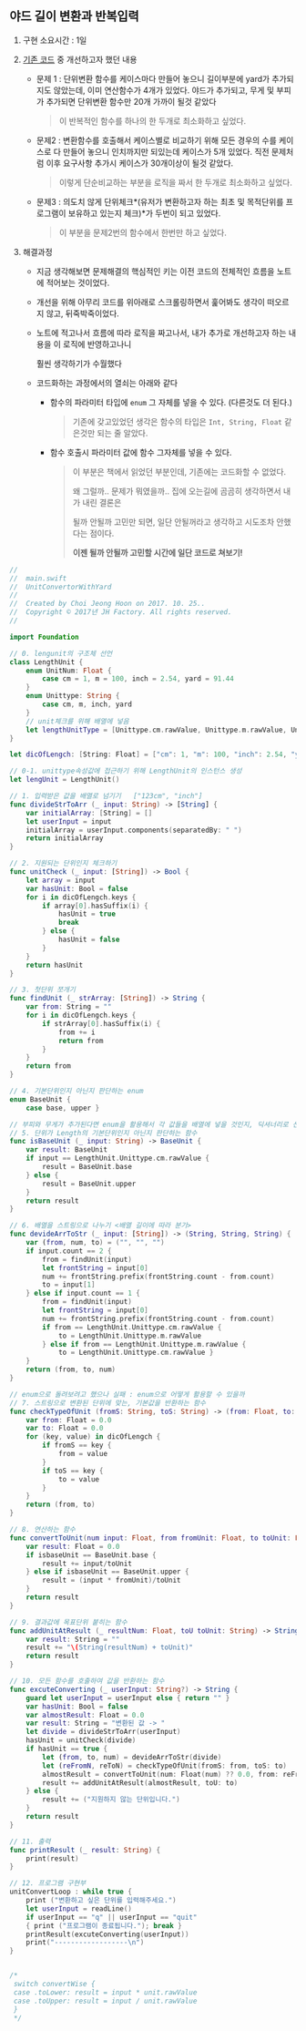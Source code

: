 ## 야드 길이 변환과 반복입력

1. 구현 소요시간 : 1일

2. [기존 코드](https://github.com/JeongHoonkr/Studying-Record/blob/master/Study/CodeSquadLv2%20Project/UnitConvertor/%EC%9D%B8%EC%B9%98%20%EA%B8%B8%EC%9D%B4%20%EB%B3%80%ED%99%98%EA%B3%BC%20%EC%98%88%EC%99%B8%20%EC%B) 중 개선하고자 했던 내용

   * 문제 1 : 단위변환 함수를 케이스마다 만들어 놓으니 길이부분에 yard가 추가되지도 않았는데, 이미 연산함수가 4개가 있었다. 야드가 추가되고, 무게 및 부피가 추가되면 단위변환 함수만 20개 가까이 될것 같았다

     > 이 반복적인 함수를 하나의 한 두개로 최소화하고 싶었다.

   * 문제2 : 변환함수를 호출해서 케이스별로 비교하기 위해 모든 경우의 수를 케이스로 다 만들어 놓으니 인치까지만 되있는데 케이스가 5개 있었다. 직전 문제처럼 이후 요구사항 추가시 케이스가 30개이상이 될것 같았다.

     > 이렇게 단순비교하는 부분을 로직을 짜서 한 두개로 최소화하고 싶었다.

   * 문제3 : 의도치 않게 단위체크*(유저가 변환하고자 하는 최초 및 목적단위를 프로그램이 보유하고 있는지 체크)*가 두번이 되고 있었다.

     > 이 부분을 문제2번의 함수에서 한번만 하고 싶었다.

3. 해결과정

   * 지금 생각해보면 문제해결의 핵심적인 키는 이전 코드의 전체적인 흐름을 노트에 적어보는 것이었다. 

   * 개선을 위해 아무리 코드를 위아래로 스크롤링하면서 훑어봐도 생각이 떠오르지 않고, 뒤죽박죽이었다.

   * 노트에 적고나서 흐름에 따라 로직을 짜고나서, 내가 추가로 개선하고자 하는 내용을 이 로직에 반영하고나니

     훨씬 생각하기가 수월했다

   * 코드화하는 과정에서의 열쇠는 아래와 같다

     * 함수의 파라미터 타입에 ```enum```  그 자체를 넣을 수 있다. (다른것도 더 된다.)

       > 기존에 갖고있었던 생각은 함수의 타입은 ```Int, String, Float```  같은것만 되는 줄 알았다.

     * 함수 호출시 파라미터 값에 함수 그자체를 넣을 수 있다.

       > 이 부분은 책에서 읽었던 부분인데, 기존에는 코드화할 수 없었다.
       >
       > 왜 그럴까.. 문제가 뭐였을까.. 집에 오는길에 곰곰히 생각하면서 내가 내린 결론은
       >
       > 될까 안될까 고민만 되면, 일단 안될꺼라고 생각하고 시도조차 안했다는 점이다.
       >
       > **이젠 될까 안될까 고민할 시간에 일단 코드로 쳐보기!** 





```swift
//
//  main.swift
//  UnitConvertorWithYard
//
//  Created by Choi Jeong Hoon on 2017. 10. 25..
//  Copyright © 2017년 JH Factory. All rights reserved.
//

import Foundation

// 0. lengunit의 구조체 선언
class LengthUnit {
    enum UnitNum: Float {
        case cm = 1, m = 100, inch = 2.54, yard = 91.44
    }
    enum Unittype: String {
        case cm, m, inch, yard
    }
    // unit체크를 위해 배열에 넣음
    let lengthUnitType = [Unittype.cm.rawValue, Unittype.m.rawValue, Unittype.inch.rawValue, Unittype.yard.rawValue]
}

let dicOfLengch: [String: Float] = ["cm": 1, "m": 100, "inch": 2.54, "yard": 91.44]

// 0-1. unittype속성값에 접근하기 위해 LengthUnit의 인스턴스 생성
let lengUnit = LengthUnit()

// 1. 입력받은 값을 배열로 넘기기   ["123cm", "inch"]
func divideStrToArr (_ input: String) -> [String] {
    var initialArray: [String] = []
    let userInput = input
    initialArray = userInput.components(separatedBy: " ")
    return initialArray
}

// 2. 지원되는 단위인지 체크하기
func unitCheck (_ input: [String]) -> Bool {
    let array = input
    var hasUnit: Bool = false
    for i in dicOfLengch.keys {
        if array[0].hasSuffix(i) {
            hasUnit = true
            break
        } else {
            hasUnit = false
        }
    }
    return hasUnit
}

// 3. 첫단위 쪼개기
func findUnit (_ strArray: [String]) -> String {
    var from: String = ""
    for i in dicOfLengch.keys {
        if strArray[0].hasSuffix(i) {
            from += i
            return from
        }
    }
    return from
}

// 4. 기본단위인지 아닌지 판단하는 enum
enum BaseUnit {
    case base, upper }

// 부피와 무게가 추가된다면 enum을 활용해서 각 값들을 배열에 넣을 것인지, 딕셔너리로 선회할것인지 고민해보기
// 5. 단위가 Length의 기본단위인지 아닌지 판단하는 함수
func isBaseUnit (_ input: String) -> BaseUnit {
    var result: BaseUnit
    if input == LengthUnit.Unittype.cm.rawValue {
        result = BaseUnit.base
    } else {
        result = BaseUnit.upper
    }
    return result
}

// 6. 배열을 스트링으로 나누기 <배열 길이에 따라 분기>
func devideArrToStr (_ input: [String]) -> (String, String, String) {
    var (from, num, to) = ("", "", "")
    if input.count == 2 {
        from = findUnit(input)
        let frontString = input[0]
        num += frontString.prefix(frontString.count - from.count)
        to = input[1]
    } else if input.count == 1 {
        from = findUnit(input)
        let frontString = input[0]
        num += frontString.prefix(frontString.count - from.count)
        if from == LengthUnit.Unittype.cm.rawValue {
            to = LengthUnit.Unittype.m.rawValue
        } else if from == LengthUnit.Unittype.m.rawValue {
            to = LengthUnit.Unittype.cm.rawValue }
    }
    return (from, to, num)
}

// enum으로 돌려보려고 했으나 실패 : enum으로 어떻게 활용할 수 있을까
// 7. 스트링으로 변환된 단위에 맞는, 기본값을 반환하는 함수
func checkTypeOfUnit (fromS: String, toS: String) -> (from: Float, to: Float) {
    var from: Float = 0.0
    var to: Float = 0.0
    for (key, value) in dicOfLengch {
        if fromS == key {
            from = value
        }
        if toS == key {
            to = value
        }
    }
    return (from, to)
}

// 8. 연산하는 함수
func convertToUnit(num input: Float, from fromUnit: Float, to toUnit: Float, isbaseUnit: BaseUnit) -> Float{
    var result: Float = 0.0
    if isbaseUnit == BaseUnit.base {
        result += input/toUnit
    } else if isbaseUnit == BaseUnit.upper {
        result = (input * fromUnit)/toUnit
    }
    return result
}

// 9. 결과값에 목표단위 붙히는 함수
func addUnitAtResult (_ resultNum: Float, toU toUnit: String) -> String {
    var result: String = ""
    result += "\(String(resultNum) + toUnit)"
    return result
}

// 10. 모든 함수를 호출하여 값을 반환하는 함수
func excuteConverting (_ userInput: String?) -> String {
    guard let userInput = userInput else { return "" }
    var hasUnit: Bool = false
    var almostResult: Float = 0.0
    var result: String = "변환된 값 -> "
    let divide = divideStrToArr(userInput)
    hasUnit = unitCheck(divide)
    if hasUnit == true {
        let (from, to, num) = devideArrToStr(divide)
        let (reFromN, reToN) = checkTypeOfUnit(fromS: from, toS: to)
        almostResult = convertToUnit(num: Float(num) ?? 0.0, from: reFromN, to: reToN, isbaseUnit: isBaseUnit(from))
        result += addUnitAtResult(almostResult, toU: to)
    } else {
        result += ("지원하지 않는 단위입니다.")
    }
    return result
}

// 11. 출력
func printResult (_ result: String) {
    print(result)
}

// 12. 프로그램 구현부
unitConvertLoop : while true {
    print ("변환하고 싶은 단위를 입력해주세요.")
    let userInput = readLine()
    if userInput == "q" || userInput == "quit"
    { print ("프로그램이 종료됩니다."); break }
    printResult(excuteConverting(userInput))
    print("------------------\n")
}


/*
 switch convertWise {
 case .toLower: result = input * unit.rawValue
 case .toUpper: result = input / unit.rawValue
 }
 */
```

